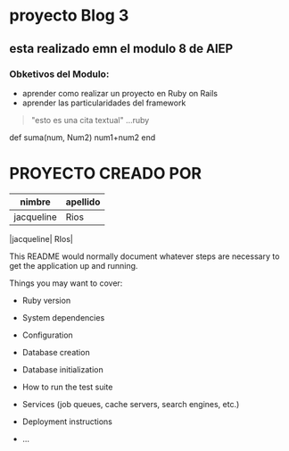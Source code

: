 # proyecto  Blog 3 
## esta realizado emn el  modulo 8 de AIEP

### Obketivos del Modulo:
* aprender  como  realizar  un proyecto en Ruby on Rails 
*  aprender las particularidades del framework

>"esto es  una cita  textual"
...ruby 

def suma(num, Num2)
num1+num2
end

# PROYECTO CREADO POR 
|nimbre |apellido|
|----------|-------|
|jacqueline| Rios|

|jacqueline| RIos|


This README would normally document whatever steps are necessary to get the
application up and running.

Things you may want to cover:

* Ruby version

* System dependencies

* Configuration

* Database creation

* Database initialization

* How to run the test suite

* Services (job queues, cache servers, search engines, etc.)

* Deployment instructions

* ...
